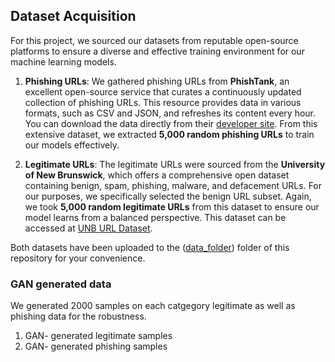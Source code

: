## Dataset Acquisition

For this project, we sourced our datasets from reputable open-source platforms to ensure a diverse and effective training environment for our machine learning models.

1. **Phishing URLs**: We gathered phishing URLs from **PhishTank**, an excellent open-source service that curates a continuously updated collection of phishing URLs. This resource provides data in various formats, such as CSV and JSON, and refreshes its content every hour. You can download the data directly from their [developer site](https://www.phishtank.com/developer_info.php). From this extensive dataset, we extracted **5,000 random phishing URLs** to train our models effectively.

2. **Legitimate URLs**: The legitimate URLs were sourced from the **University of New Brunswick**, which offers a comprehensive open dataset containing benign, spam, phishing, malware, and defacement URLs. For our purposes, we specifically selected the benign URL subset. Again, we took **5,000 random legitimate URLs** from this dataset to ensure our model learns from a balanced perspective. This dataset can be accessed at [UNB URL Dataset](https://www.unb.ca/cic/datasets/url-2016.html).

Both datasets have been uploaded to the ([data_folder](https://github.com/Varun-Mayilvaganan/AntiphishX/tree/6fc14092c65c252fac0c6f26b67be6747bcb0483/data_folder)) folder of this repository for your convenience.

### GAN generated data

We generated 2000 samples on each catgegory legitimate as well as phishing data  for the robustness.
1. GAN- generated legitimate samples
2. GAN- generated phishing samples
